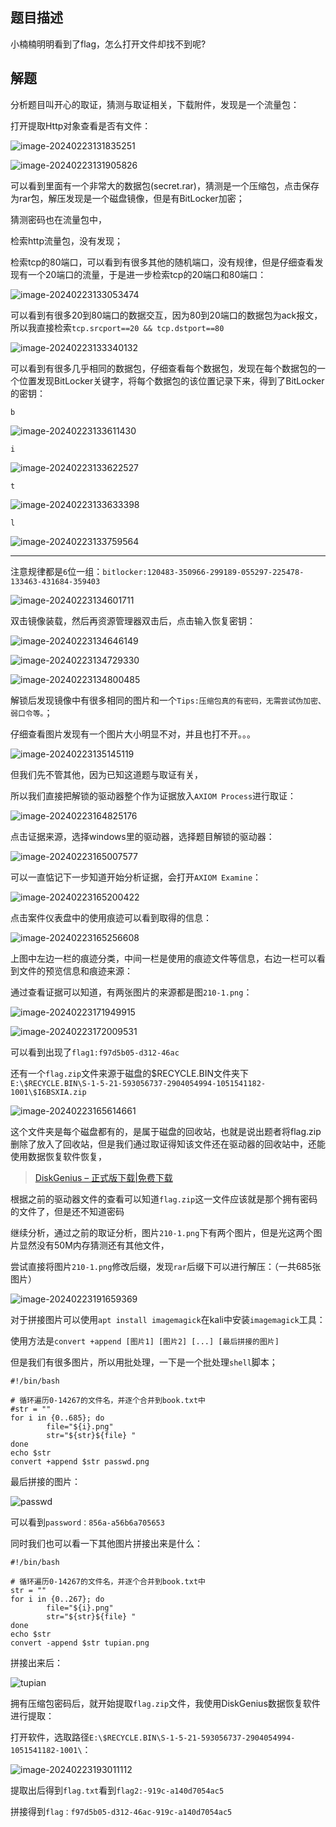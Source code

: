 ## 题目描述

小楠楠明明看到了flag，怎么打开文件却找不到呢?

## 解题

分析题目叫开心的取证，猜测与取证相关，下载附件，发现是一个流量包：

打开提取Http对象查看是否有文件：

![image-20240223131835251](./img/happy2forensics/image-20240223131835251.png)

![image-20240223131905826](./img/happy2forensics/image-20240223131905826.png)

可以看到里面有一个非常大的数据包(secret.rar)，猜测是一个压缩包，点击保存为rar包，解压发现是一个磁盘镜像，但是有BitLocker加密；

猜测密码也在流量包中，

检索http流量包，没有发现；

检索tcp的80端口，可以看到有很多其他的随机端口，没有规律，但是仔细查看发现有一个20端口的流量，于是进一步检索tcp的20端口和80端口：

![image-20240223133053474](./img/happy2forensics/image-20240223133053474.png)

可以看到有很多20到80端口的数据交互，因为80到20端口的数据包为ack报文，所以我直接检索`tcp.srcport==20 && tcp.dstport==80`

![image-20240223133340132](./img/happy2forensics/image-20240223133340132.png)

可以看到有很多几乎相同的数据包，仔细查看每个数据包，发现在每个数据包的一个位置发现BitLocker关键字，将每个数据包的该位置记录下来，得到了BitLocker的密钥：

`b`

![image-20240223133611430](./img/happy2forensics/image-20240223133611430.png)

`i`

![image-20240223133622527](./img/happy2forensics/image-20240223133622527.png)

`t`

![image-20240223133633398](./img/happy2forensics/image-20240223133633398.png)

`l`

![image-20240223133759564](./img/happy2forensics/image-20240223133759564.png)

---

注意规律都是`6`位一组：`bitlocker:120483-350966-299189-055297-225478-133463-431684-359403`

![image-20240223134601711](./img/happy2forensics/image-20240223134601711.png)

双击镜像装载，然后再资源管理器双击后，点击输入恢复密钥：

![image-20240223134646149](./img/happy2forensics/image-20240223134646149.png)

![image-20240223134729330](./img/happy2forensics/image-20240223134729330.png)

![image-20240223134800485](./img/happy2forensics/image-20240223134800485.png)

解锁后发现镜像中有很多相同的图片和一个`Tips:压缩包真的有密码，无需尝试伪加密、弱口令等。`；

仔细查看图片发现有一个图片大小明显不对，并且也打不开。。。

![image-20240223135145119](./img/happy2forensics/image-20240223135145119.png)

但我们先不管其他，因为已知这道题与取证有关，

所以我们直接把解锁的驱动器整个作为证据放入`AXIOM Process`进行取证：

![image-20240223164825176](./img/happy2forensics/image-20240223164825176.png)

点击证据来源，选择windows里的驱动器，选择题目解锁的驱动器：

![image-20240223165007577](./img/happy2forensics/image-20240223165007577.png)

可以一直惦记下一步知道开始分析证据，会打开`AXIOM Examine`：

![image-20240223165200422](./img/happy2forensics/image-20240223165200422.png)

点击案件仪表盘中的使用痕迹可以看到取得的信息：

![image-20240223165256608](./img/happy2forensics/image-20240223165256608.png)

上图中左边一栏的痕迹分类，中间一栏是使用的痕迹文件等信息，右边一栏可以看到文件的预览信息和痕迹来源：

通过查看证据可以知道，有两张图片的来源都是图`210-1.png`：

![image-20240223171949915](./img/happy2forensics/image-20240223171949915.png)

![image-20240223172009531](./img/happy2forensics/image-20240223172009531.png)

可以看到出现了`flag1:f97d5b05-d312-46ac`

还有一个`flag.zip`文件来源于磁盘的$RECYCLE.BIN文件夹下`E:\$RECYCLE.BIN\S-1-5-21-593056737-2904054994-1051541182-1001\$I6BSXIA.zip`

![image-20240223165614661](./img/happy2forensics/image-20240223165614661.png)

这个文件夹是每个磁盘都有的，是属于磁盘的回收站，也就是说出题者将flag.zip删除了放入了回收站，但是我们通过取证得知该文件还在驱动器的回收站中，还能使用数据恢复软件恢复，

> [DiskGenius – 正式版下载|免费下载](https://www.diskgenius.cn/download.php)

根据之前的驱动器文件的查看可以知道`flag.zip`这一文件应该就是那个拥有密码的文件了，但是还不知道密码

继续分析，通过之前的取证分析，图片`210-1.png`下有两个图片，但是光这两个图片显然没有50M内存猜测还有其他文件，

尝试直接将图片`210-1.png`修改后缀，发现`rar`后缀下可以进行解压：（一共685张图片）

![image-20240223191659369](./img/happy2forensics/image-20240223191659369.png)

对于拼接图片可以使用`apt install imagemagick`在kali中安装`imagemagick`工具：

使用方法是`convert +append [图片1] [图片2] [...] [最后拼接的图片]`

但是我们有很多图片，所以用批处理，一下是一个批处理`shell`脚本；

```shell
#!/bin/bash

# 循环遍历0-14267的文件名，并逐个合并到book.txt中
#str = ""
for i in {0..685}; do
        file="${i}.png"
        str="${str}${file} "
done
echo $str
convert +append $str passwd.png

```

最后拼接的图片：

![passwd](./img/happy2forensics/passwd.png)

可以看到`password：856a-a56b6a705653`

同时我们也可以看一下其他图片拼接出来是什么：

```shell
#!/bin/bash

# 循环遍历0-14267的文件名，并逐个合并到book.txt中
str = ""
for i in {0..267}; do
        file="${i}.png"
        str="${str}${file} "
done
echo $str
convert -append $str tupian.png

```

拼接出来后：

![tupian](./img/happy2forensics/tupian.png)

拥有压缩包密码后，就开始提取`flag.zip`文件，我使用DiskGenius数据恢复软件进行提取：

打开软件，选取路径`E:\$RECYCLE.BIN\S-1-5-21-593056737-2904054994-1051541182-1001\`：

![image-20240223193011112](./img/happy2forensics/image-20240223193011112.png)

提取出后得到`flag.txt`看到`flag2:-919c-a140d7054ac5`

拼接得到`flag：f97d5b05-d312-46ac-919c-a140d7054ac5`

